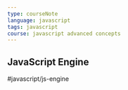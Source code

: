 ```yaml
---
type: courseNote
language: javascript
tags: javascript
course: javascript advanced concepts
---
```


## JavaScript Engine
#javascript/js-engine 